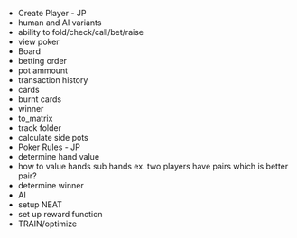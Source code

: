 - Create Player - JP
 - human and AI variants
 - ability to fold/check/call/bet/raise
 - view poker
- Board
 - betting order
 - pot ammount
 - transaction history
 - cards
 - burnt cards
 - winner
 - to_matrix
 - track folder
 - calculate side pots
- Poker Rules - JP
 - determine hand value
  - how to value hands sub hands ex. two players have pairs which is better pair?
 - determine winner
- AI
 - setup NEAT
 - set up reward function
 - TRAIN/optimize
